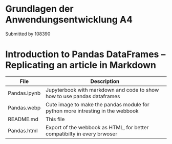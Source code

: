 # Grundlagen der Anwendungsentwicklung A4

Submitted by 108390

# Introduction to Pandas DataFrames – Replicating an article in Markdown

| File | Description |
| ------ | ------ |
| Pandas.ipynb |  	Jupyterbook with markdown and code to show how to  use pandas dataframes |
| Pandas.webp |  	Cute image to make the pandas module for python more intresting in the webbook |
| README.md | This file |
| Pandas.html |  	Export of the webbook as HTML, for better compatibilty in every brwoser |
